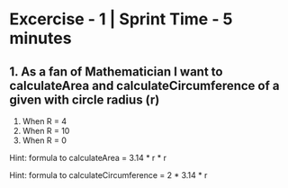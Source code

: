 # Excercise - 1 | Sprint Time - 5 minutes

## 1. As a fan of Mathematician I want to calculateArea and calculateCircumference of a given with circle radius (r)
1. When R = 4
2. When R = 10
2. When R = 0

Hint: formula to calculateArea = 3.14 * r * r

Hint: formula to calculateCircumference = 2 * 3.14 * r


